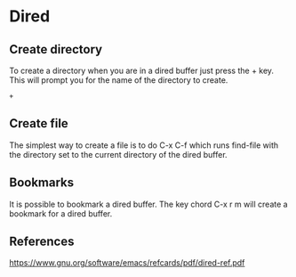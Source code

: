 # Dired

## Create directory
To create a directory when you are in a dired buffer just press
the + key. This will prompt you for the name of the directory to
create.

    +

## Create file
The simplest way to create a file is to do C-x C-f which runs
find-file with the directory set to the current directory of the dired
buffer.

## Bookmarks
It is possible to bookmark a dired buffer. The key chord C-x r m will
create a bookmark for a dired buffer.

## References
https://www.gnu.org/software/emacs/refcards/pdf/dired-ref.pdf
